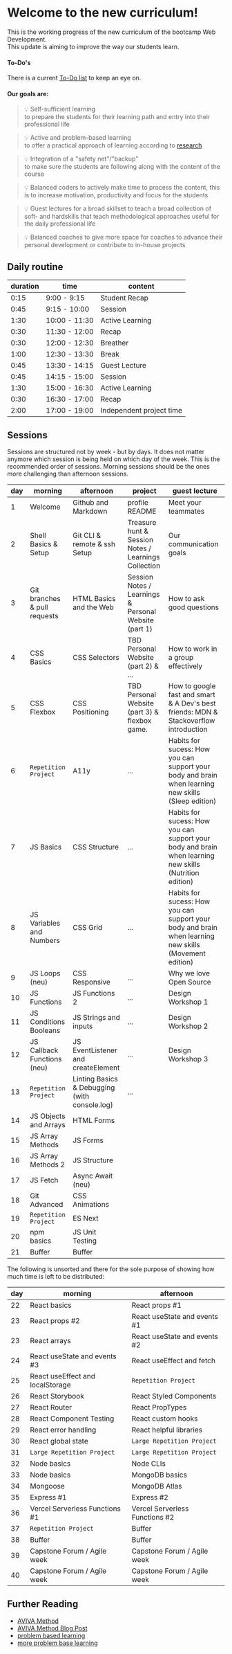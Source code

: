 # Welcome to the new curriculum!

This is the working progress of the new curriculum of the bootcamp Web Development. <br>
This update is aiming to improve the way our students learn. <br>

#### To-Do's

There is a current [To-Do list](https://github.com/neuefische/web-curriculum-new-format/issues/41) to keep an eye on.

#### Our goals are:

> 💡 Self-sufficient learning <br>
> to prepare the students for their learning path and entry into their professional life

> 💡 Active and problem-based learning <br>
> to offer a practical approach of learning according to [research](https://teaching.cornell.edu/teaching-resources/engaging-students/problem-based-learning)

> 💡 Integration of a "safety net"/"backup" <br>
> to make sure the students are following along with the content of the course

> 💡 Balanced coders
> to actively make time to process the content, this is to increase motivation, productivity and focus for the students

> 💡 Guest lectures for a broad skillset
> to teach a broad collection of soft- and hardskills that teach methodological approaches useful for the daily professional life

> 💡 Balanced coaches
> to give more space for coaches to advance their personal development or contribute to in-house projects

## Daily routine

| duration | time          | content                  |
| -------- | ------------- | ------------------------ |
| 0:15     | 9:00 - 9:15   | Student Recap            |
| 0:45     | 9:15 - 10:00  | Session                  |
| 1:30     | 10:00 - 11:30 | Active Learning          |
| 0:30     | 11:30 - 12:00 | Recap                    |
| 0:30     | 12:00 - 12:30 | Breather                 |
| 1:00     | 12:30 - 13:30 | Break                    |
| 0:45     | 13:30 - 14:15 | Guest Lecture            |
| 0:45     | 14:15 - 15:00 | Session                  |
| 1:30     | 15:00 - 16:30 | Active Learning          |
| 0:30     | 16:30 - 17:00 | Recap                    |
| 2:00     | 17:00 - 19:00 | Independent project time |

## Sessions

Sessions are structured not by week - but by days. It does not matter anymore which session is being held on which day of the week. This is the recommended order of sessions.
Morning sessions should be the ones more challenging than afternoon sessions.

| day | morning                      | afternoon                                     | project                                               | guest lecture                                                                                           |
| --- | ---------------------------- | --------------------------------------------- | ----------------------------------------------------- | ------------------------------------------------------------------------------------------------------- |
| 1   | Welcome                      | Github and Markdown                           | profile README                                        | Meet your teammates                                                                                     |
| 2   | Shell Basics & Setup         | Git CLI & remote & ssh Setup                  | Treasure hunt & Session Notes / Learnings Collection  | Our communication goals                                                                                 |
| 3   | Git branches & pull requests | HTML Basics and the Web                       | Session Notes / Learnings & Personal Website (part 1) | How to ask good questions                                                                               |
| 4   | CSS Basics                   | CSS Selectors                                 | TBD Personal Website (part 2) & ...                   | How to work in a group effectively                                                                      |
| 5   | CSS Flexbox                  | CSS Positioning                               | TBD Personal Website (part 3) & flexbox game.         | How to google fast and smart & A Dev's best friends: MDN & Stackoverflow introduction                   |
| 6   | `Repetition Project`         | A11y                                          | ...                                                   | Habits for sucess: How you can support your body and brain when learning new skills (Sleep edition)     |
| 7   | JS Basics                    | CSS Structure                                 | ...                                                   | Habits for sucess: How you can support your body and brain when learning new skills (Nutrition edition) |
| 8   | JS Variables and Numbers     | CSS Grid                                      | ...                                                   | Habits for sucess: How you can support your body and brain when learning new skills (Movement edition)  |
| 9   | JS Loops (neu)               | CSS Responsive                                | ...                                                   | Why we love Open Source                                                                                 |
| 10  | JS Functions                 | JS Functions 2                                | ...                                                   | Design Workshop 1                                                                                       |
| 11  | JS Conditions Booleans       | JS Strings and inputs                         | ...                                                   | Design Workshop 2                                                                                       |
| 12  | JS Callback Functions (neu)  | JS EventListener and createElement            | ...                                                   | Design Workshop 3                                                                                       |
| 13  | `Repetition Project`         | Linting Basics & Debugging (with console.log) | ...                                                   |
| 14  | JS Objects and Arrays        | HTML Forms                                    |                                                       |
| 15  | JS Array Methods             | JS Forms                                      |                                                       |
| 16  | JS Array Methods 2           | JS Structure                                  |                                                       |
| 17  | JS Fetch                     | Async Await (neu)                             |                                                       |
| 18  | Git Advanced                 | CSS Animations                                |                                                       |
| 19  | `Repetition Project`         | ES Next                                       |                                                       |
| 20  | npm basics                   | JS Unit Testing                               |                                                       |
| 21  | Buffer                       | Buffer                                        |                                                       |

The following is unsorted and there for the sole purpose of showing how much time is left to be distributed:

| day | morning                          | afternoon                      |
| --- | -------------------------------- | ------------------------------ |
| 22  | React basics                     | React props #1                 |
| 23  | React props #2                   | React useState and events #1   |
| 23  | React arrays                     | React useState and events #2   |
| 24  | React useState and events #3     | React useEffect and fetch      |
| 25  | React useEffect and localStorage | `Repetition Project`           |
| 26  | React Storybook                  | React Styled Components        |
| 27  | React Router                     | React PropTypes                |
| 28  | React Component Testing          | React custom hooks             |
| 29  | React error handling             | React helpful libraries        |
| 30  | React global state               | `Large Repetition Project`     |
| 31  | `Large Repetition Project`       | `Large Repetition Project`     |
| 32  | Node basics                      | Node CLIs                      |
| 33  | Node basics                      | MongoDB basics                 |
| 34  | Mongoose                         | MongoDB Atlas                  |
| 35  | Express #1                       | Express #2                     |
| 36  | Vercel Serverless Functions #1   | Vercel Serverless Functions #2 |
| 37  | `Repetition Project`             | Buffer                         |
| 38  | Buffer                           | Buffer                         |
| 39  | Capstone Forum / Agile week      | Capstone Forum / Agile week    |
| 40  | Capstone Forum / Agile week      | Capstone Forum / Agile week    |

## Further Reading

- [AVIVA Method](https://moodle.jku.at/jku/pluginfile.php/3829921/mod_resource/content/1/5S%C3%A4ulen%20der%20Unterrichtsvorbereitung.pdf)
- [AVIVA Method Blog Post](https://www.julia-training.com/blog/2017/10/30/optimal-lernen-mit-aviva)
- [problem based learning](https://citl.illinois.edu/citl-101/teaching-learning/resources/teaching-strategies/planning-a-class-session)
- [more problem base learning](https://teaching.cornell.edu/teaching-resources/engaging-students/problem-based-learning)

